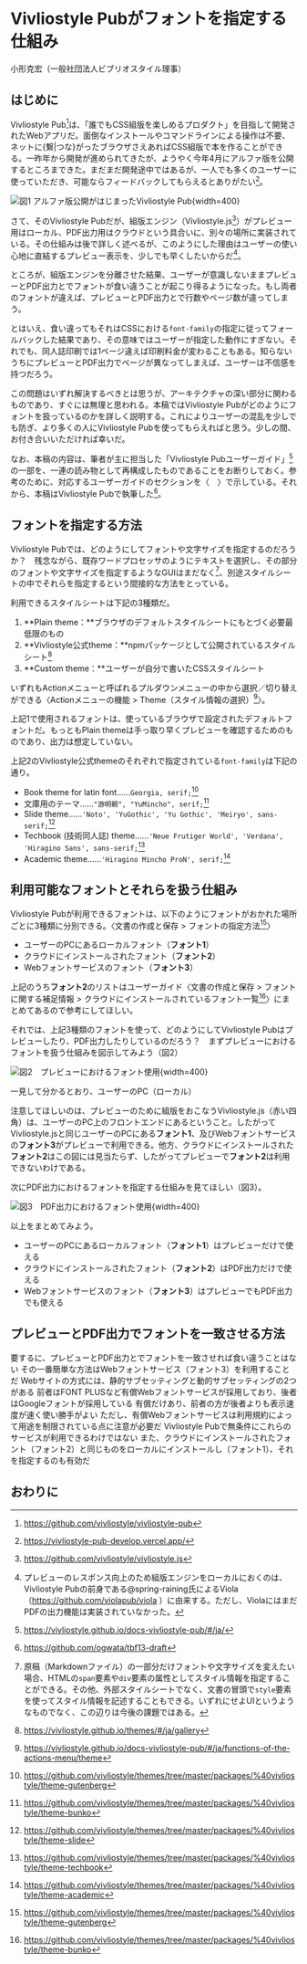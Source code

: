# Vivliostyle Pubがフォントを指定する仕組み

小形克宏（一般社団法人ビブリオスタイル理事）

## はじめに

Vivliostyle Pub[^1]は、「誰でもCSS組版を楽しめるプロダクト」を目指して開発されたWebアプリだ。面倒なインストールやコマンドラインによる操作は不要、ネットに{繫|つな}がったブラウザさえあればCSS組版で本を作ることができる。一昨年から開発が進められてきたが、ようやく今年4月にアルファ版を公開するところまできた。まだまだ開発途中ではあるが、一人でも多くのユーザーに使っていただき、可能ならフィードバックしてもらえるとありがたい[^2]。

![図1 アルファ版公開がはじまったVivliostyle Pub](./image/fig-1.png){width=400}

さて、そのVivliostyle Pubだが、組版エンジン（Vivliostyle.js[^3]）がプレビュー用はローカル、PDF出力用はクラウドという具合いに、別々の場所に実装されている。その仕組みは後で詳しく述べるが、このようにした理由はユーザーの使い心地に直結するプレビュー表示を、少しでも早くしたいからだ[^4]。

ところが、組版エンジンを分離させた結果、ユーザーが意識しないままプレビューとPDF出力とでフォントが食い違うことが起こり得るようになった。もし両者のフォントが違えば、プレビューとPDF出力とで行数やページ数が違ってしまう。

とはいえ、食い違ってもそれはCSSにおける`font-family`の指定に従ってフォールバックした結果であり、その意味ではユーザーが指定した動作にすぎない。それでも、同人誌印刷では1ページ違えば印刷料金が変わることもある。知らないうちにプレビューとPDF出力でページが異なってしまえば、ユーザーは不信感を持つだろう。

この問題はいずれ解決するべきとは思うが、アーキテクチャの深い部分に関わるものであり、すぐには無理と思われる。本稿ではVivliostyle Pubがどのようにフォントを扱っているのかを詳しく説明する。これによりユーザーの混乱を少しでも防ぎ、より多くの人にVivliostyle Pubを使ってもらえればと思う。少しの間、お付き合いいただければ幸いだ。

なお、本稿の内容は、筆者が主に担当した「Vivliostyle Pubユーザーガイド」[^5]の一部を、一連の読み物として再構成したものであることをお断りしておく。参考のために、対応するユーザーガイドのセクションを〈　〉で示している。それから、本稿はVivliostyle Pubで執筆した[^6]。

## フォントを指定する方法

Vivliostyle Pubでは、どのようにしてフォントや文字サイズを指定するのだろうか？　残念ながら、既存ワードプロセッサのようにテキストを選択し、その部分のフォントや文字サイズを指定するようなGUIはまだなく[^7]、別途スタイルシートの中でそれらを指定するという間接的な方法をとっている。

利用できるスタイルシートは下記の3種類だ。

1. **Plain theme：**ブラウザのデフォルトスタイルシートにもとづく必要最低限のもの
2. **Vivliostyle公式theme：**npmパッケージとして公開されているスタイルシート[^8]
3. **Custom theme：**ユーザーが自分で書いたCSSスタイルシート

いずれもActionメニューと呼ばれるプルダウンメニューの中から選択／切り替えができる〈Actionメニューの機能 > Theme（スタイル情報の選択）[^9]〉。

上記1で使用されるフォントは、使っているブラウザで設定されたデフォルトフォントだ。もっともPlain themeは手っ取り早くプレビューを確認するためのものであり、出力は想定していない。

上記2のVivliostyle公式themeのそれぞれで指定されている`font-family`は下記の通り。

- Book theme for latin font……`Georgia, serif;`[^10]
- 文庫用のテーマ……`"游明朝", "YuMincho", serif;`[^11]
- Slide theme……`'Noto', 'YuGothic', 'Yu Gothic', 'Meiryo', sans-serif;`[^12]
- Techbook (技術同人誌) theme……`'Neue Frutiger World', 'Verdana',  'Hiragino Sans', sans-serif;`[^13]
- Academic theme……`'Hiragino Mincho ProN', serif;`[^14]


## 利用可能なフォントとそれらを扱う仕組み

Vivliostyle Pubが利用できるフォントは、以下のようにフォントがおかれた場所ごとに3種類に分別できる。〈文書の作成と保存 > フォントの指定方法[^10]〉

- ユーザーのPCにあるローカルフォント（**フォント1**）
- クラウドにインストールされたフォント（**フォント2**）
- Webフォントサービスのフォント（**フォント3**）

上記のうち**フォント2**のリストはユーザーガイド〈文書の作成と保存 > フォントに関する補足情報 > クラウドにインストールされているフォント一覧[^11]〉にまとめてあるので参考にしてほしい。

それでは、上記3種類のフォントを使って、どのようにしてVivliostyle Pubはプレビューしたり、PDF出力したりしているのだろう？　まずプレビューにおけるフォントを扱う仕組みを図示してみよう（図2）

![図2　プレビューにおけるフォント使用](./image/fig-2.png){width=400}

一見して分かるとおり、ユーザーのPC（ローカル）

注意してほしいのは、プレビューのために組版をおこなうVivliostyle.js（赤い四角）は、ユーザーのPC上のフロントエンドにあるということ。したがってVivliostyle.jsと同じユーザーのPCにある**フォント1**、及びWebフォントサービスの**フォント3**がプレビューで利用できる。他方、クラウドにインストールされた**フォント2**はこの図には見当たらず、したがってプレビューで**フォント2**は利用できないわけである。

次にPDF出力におけるフォントを指定する仕組みを見てほしい（図3）。

![図3　PDF出力におけるフォント使用](./image/fig-3.png){width=400}




以上をまとめてみよう。

- ユーザーのPCにあるローカルフォント（**フォント1**）はプレビューだけで使える
- クラウドにインストールされたフォント（**フォント2**）はPDF出力だけで使える
- Webフォントサービスのフォント（**フォント3**）はプレビューでもPDF出力でも使える


## プレビューとPDF出力でフォントを一致させる方法

要するに、プレビューとPDF出力とでフォントを一致させれば食い違うことはない
その一番簡単な方法はWebフォントサービス（フォント3）を利用することだ
Webサイトの方式には、静的サブセッティングと動的サブセッティングの2つがある
前者はFONT PLUSなど有償Webフォントサービスが採用しており、後者はGoogleフォントが採用している
有償だけあり、前者の方が後者よりも表示速度が速く使い勝手がよい
ただし、有償Webフォントサービスは利用規約によって用途を制限されている点に注意が必要だ
Vivliostyle Pubで無条件にこれらのサービスが利用できるわけではない
また、クラウドにインストールされたフォント（フォント2）と同じものをローカルにインストールし（フォント1）、それを指定するのも有効だ

## おわりに

[^1]: https://github.com/vivliostyle/vivliostyle-pub
[^2]: https://vivliostyle-pub-develop.vercel.app/
[^3]: https://github.com/vivliostyle/vivliostyle.js 
[^4]: プレビューのレスポンス向上のため組版エンジンをローカルにおくのは、Vivliostyle Pubの前身である@spring-raining氏によるViola（https://github.com/violapub/viola ）に由来する。ただし、ViolaにはまだPDFの出力機能は実装されていなかった。
[^5]: https://vivliostyle.github.io/docs-vivliostyle-pub/#/ja/
[^6]: https://github.com/ogwata/tbf13-draft
[^7]: 原稿（Markdownファイル）の一部分だけフォントや文字サイズを変えたい場合、HTMLの`span`要素や`div`要素の属性としてスタイル情報を指定することができる。その他、外部スタイルシートでなく、文書の冒頭で`style`要素を使ってスタイル情報を記述することもできる。いずれにせよUIというようなものでなく、この辺りは今後の課題ではある。
[^8]: https://vivliostyle.github.io/themes/#/ja/gallery
[^9]: https://vivliostyle.github.io/docs-vivliostyle-pub/#/ja/functions-of-the-actions-menu/theme
[^10]: https://github.com/vivliostyle/themes/tree/master/packages/%40vivliostyle/theme-gutenberg
[^11]: https://github.com/vivliostyle/themes/tree/master/packages/%40vivliostyle/theme-bunko
[^12]: https://github.com/vivliostyle/themes/tree/master/packages/%40vivliostyle/theme-slide
[^13]: https://github.com/vivliostyle/themes/tree/master/packages/%40vivliostyle/theme-techbook
[^14]: https://github.com/vivliostyle/themes/tree/master/packages/%40vivliostyle/theme-academic
[^15]: https://vivliostyle.github.io/docs-vivliostyle-pub/#/ja/create-and-save-documents/how-to-specify-fonts
[^16]: https://vivliostyle.github.io/docs-vivliostyle-pub/#/ja/create-and-save-documents/additional-information-on-fonts#%E3%82%AF%E3%83%A9%E3%82%A6%E3%83%89%E3%81%AB%E3%82%A4%E3%83%B3%E3%82%B9%E3%83%88%E3%83%BC%E3%83%AB%E3%81%95%E3%82%8C%E3%81%A6%E3%81%84%E3%82%8B%E3%83%95%E3%82%A9%E3%83%B3%E3%83%88%E4%B8%80%E8%A6%A7



